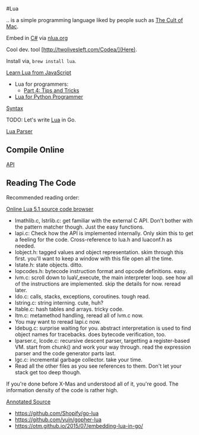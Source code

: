 #Lua

.. is a simple programming language liked by people such as [The Cult of Mac](http://taoofmac.com/space/dev/Lua).

Embed in [C#](./csharp) via [nlua.org](http://nlua.org/)

Cool dev. tool [http://twolivesleft.com/Codea/](Here).

Install via, `brew install lua`.

[Learn Lua from JavaScript](https://www.oreilly.com/learning/learn-lua-from-javascript-part-1-an-introduction-to-lua)

 * Lua for programmers:
   * [Part 4: Tips and Tricks](http://nova-fusion.com/2012/09/09/lua-for-programmers-part-4/)
 * [Lua for Python Programmer](http://the4thwiki.com/lua/)

 [Syntax](https://www.lua.org/manual/5.3/manual.html#9)

 TODO: Let's write [Lua](https://github.com/lua/lua) in Go.

 [Lua Parser](http://the-ravi-programming-language.readthedocs.io/en/latest/lua-parser.html)


## Compile Online

 [API](https://luac.mtasa.com/api/)

## Reading The Code

Recommended reading order:

[Online Lua 5.1 source code browser](http://www.lua.org/source/5.1/)

 * lmathlib.c, lstrlib.c: get familiar with the external C API. Don't bother with the pattern matcher though. Just the easy functions.
 * lapi.c: Check how the API is implemented internally. Only skim this to get a feeling for the code. Cross-reference to lua.h and luaconf.h as needed.
 * lobject.h: tagged values and object representation. skim through this first. you'll want to keep a window with this file open all the time.
 * lstate.h: state objects. ditto.
 * lopcodes.h: bytecode instruction format and opcode definitions. easy.
 * lvm.c: scroll down to luaV_execute, the main interpreter loop. see how all of the instructions are implemented. skip the details for now. reread later.
 * ldo.c: calls, stacks, exceptions, coroutines. tough read.
 * lstring.c: string interning. cute, huh?
 * ltable.c: hash tables and arrays. tricky code.
 * ltm.c: metamethod handling, reread all of lvm.c now.
 * You may want to reread lapi.c now.
 * ldebug.c: surprise waiting for you. abstract interpretation is used to find object names for tracebacks. does bytecode verification, too.
 * lparser.c, lcode.c: recursive descent parser, targetting a register-based VM. start from chunk() and work your way through. read the expression parser and the code generator parts last.
 * lgc.c: incremental garbage collector. take your time.
 * Read all the other files as you see references to them. Don't let your stack get too deep though.

If you're done before X-Mas and understood all of it, you're good. The information density of the code is rather high.

[Annotated Source](http://stevedonovan.github.io/lua-5.1.4/)

 * https://github.com/Shopify/go-lua
 * https://github.com/yuin/gopher-lua
 * https://otm.github.io/2015/07/embedding-lua-in-go/
